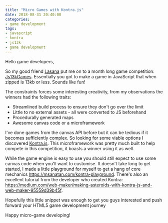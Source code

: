 ```yaml
---
title: "Micro Games with Kontra.js"
date: 2018-08-31 20:40:00
categories:
- game development
tags:
- javascript
- kontra
- js13k
- game development
---
```


Hello game developers,

So my good friend [Lasana](https://twitter.com/metasansana) put me on to a month long game competition: [Js13kGames](https://js13kgames.com). Essentially you got to make a game in JavaScript that when zipped is 13kb or less. Sounds like fun!

The constraints forces some interesting creativity, from my observations the winners had the following traits:

* Streamlined build process to ensure they don't go over the limit
* Little to no external assets - all were converted to JS beforehand
* Procedurally generated maps
* Awesome canvas code or a microframework

I've done games from the canvas API before but it can be tedious if it becomes sufficiently complex. So looking for some viable options I discovered [Kontra.js](https://straker.github.io/kontra). This microframework was pretty much built to help compete in this competition, it boasts a winner using it as well.

While the game engine is easy to use you should still expect to use some canvas code when you'll want to customise. It doesn't take long to get started, I made a little playground for myself to get a hang of core mechanics https://msanatan.com/kontra-playground. There's also an excellent tutorial from the developer who created Kontra: https://medium.com/web-maker/making-asteroids-with-kontra-js-and-web-maker-95559d39b45f.

Hopefully this little snippet was enough to get you guys interested and push forward your HTML5 game development journey

Happy micro-game developing!
